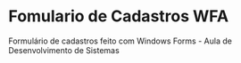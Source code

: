 # Fomulario de Cadastros WFA
Formulário de cadastros feito com Windows Forms - Aula de Desenvolvimento de Sistemas
